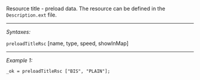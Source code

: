 Resource title - preload data. The resource can be defined in the `Description.ext` file.


---
*Syntaxes:*

`preloadTitleRsc` [name, type, speed, showInMap]

---
*Example 1:*

```sqf
_ok = preloadTitleRsc ["BIS", "PLAIN"];
```